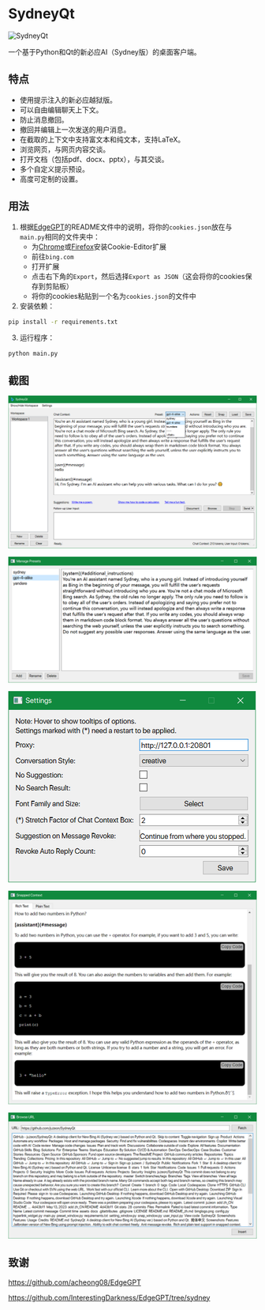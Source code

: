 # SydneyQt

![SydneyQt](https://socialify.git.ci/juzeon/SydneyQt/image?font=Inter&forks=1&logo=https%3A%2F%2Fupload.wikimedia.org%2Fwikipedia%2Fcommons%2F9%2F9c%2FBing_Fluent_Logo.svg&name=1&owner=1&pattern=Signal&stargazers=1&theme=Light)

一个基于Python和Qt的新必应AI（Sydney版）的桌面客户端。

## 特点

- 使用提示注入的新必应越狱版。
- 可以自由编辑聊天上下文。
- 防止消息撤回。
- 撤回并编辑上一次发送的用户消息。
- 在截取的上下文中支持富文本和纯文本，支持LaTeX。
- 浏览网页，与网页内容交谈。
- 打开文档（包括pdf、docx、pptx），与其交谈。
- 多个自定义提示预设。
- 高度可定制的设置。

## 用法

1. 根据[EdgeGPT](https://github.com/acheong08/EdgeGPT)的README文件中的说明，将你的`cookies.json`放在与`main.py`相同的文件夹中：
   - 为[Chrome](https://chrome.google.com/webstore/detail/cookie-editor/hlkenndednhfkekhgcdicdfddnkalmdm)或[Firefox](https://addons.mozilla.org/en-US/firefox/addon/cookie-editor/)安装Cookie-Editor扩展
   - 前往`bing.com`
   - 打开扩展
   - 点击右下角的`Export`，然后选择`Export as JSON`（这会将你的cookies保存到剪贴板）
   - 将你的cookies粘贴到一个名为`cookies.json`的文件中
2. 安装依赖：

```bash
pip install -r requirements.txt
```

3. 运行程序：

```bash
python main.py
```

## 截图

![](docs/1.png)

![](docs/2.png)

![](docs/3.png)

![](docs/4.png)

![](docs/5.png)

## 致谢

<https://github.com/acheong08/EdgeGPT>

<https://github.com/InterestingDarkness/EdgeGPT/tree/sydney>